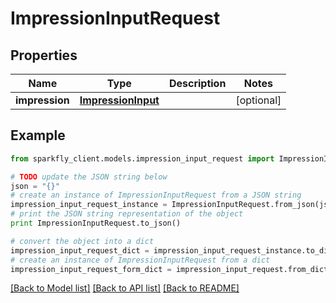 # ImpressionInputRequest


## Properties
Name | Type | Description | Notes
------------ | ------------- | ------------- | -------------
**impression** | [**ImpressionInput**](ImpressionInput.md) |  | [optional] 

## Example

```python
from sparkfly_client.models.impression_input_request import ImpressionInputRequest

# TODO update the JSON string below
json = "{}"
# create an instance of ImpressionInputRequest from a JSON string
impression_input_request_instance = ImpressionInputRequest.from_json(json)
# print the JSON string representation of the object
print ImpressionInputRequest.to_json()

# convert the object into a dict
impression_input_request_dict = impression_input_request_instance.to_dict()
# create an instance of ImpressionInputRequest from a dict
impression_input_request_form_dict = impression_input_request.from_dict(impression_input_request_dict)
```
[[Back to Model list]](../README.md#documentation-for-models) [[Back to API list]](../README.md#documentation-for-api-endpoints) [[Back to README]](../README.md)


